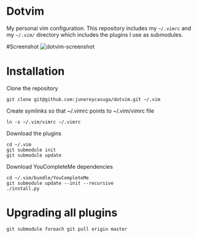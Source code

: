 # Dotvim

My personal vim configuration. This repository includes my `~/.vimrc` and my `~/.vim/` directory which includes the plugins I use as submodules.

#Screenshot
![dotvim-screenshot](http://i.imgur.com/mULif1q.png)

# Installation

Clone the repository
```
git clone git@github.com:junereycasuga/dotvim.git ~/.vim
```

Create symlinks so that ~/.vimrc points to ~/.vim/vimrc file
```
ln -s ~/.vim/vimrc ~/.vimrc
```

Download the plugins
```
cd ~/.vim
git submodule init
git submodule update
```

Download YouCompleteMe dependencies
```
cd ~/.vim/bundle/YouCompleteMe
git submodule update --init --recursive
./install.py
```

# Upgrading all plugins
```
git submodule foreach git pull origin master
```
